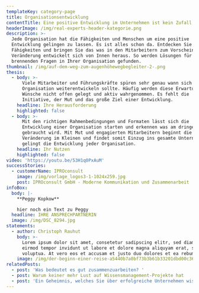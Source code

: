 ```yaml
---
templateKey: category-page
title: Organisationsentwicklung
contentTitle: Eine positive Entwicklung im Unternehmen ist kein Zufall
headerImage: /img/real-experts-header-kategorie.png
description: >-
  Jede Organisation hat die Fähigkeiten und Menschen um eine positive
  Entwicklung gelingen zu lassen. Es ist alles schon da. Entdecken Sie diese
  Fähigkeiten und bringen Sie das was in den Mitarbeitern zum Vorscheinen. Die
  Veränderung entwickelt sich von Innen heraus. So werden Lösungen für die
  brennenden Fragen in Ihrer Organisation gefunden. 
thumbnail: /img/auf-dem-weg-zum-augenhöhewegbegleiter-2-.png
thesis:
  - body: >-
      Viele Mitarbeiter und Führungskräfte spüren sehr genau wann sich eine
      Organisation weiterentwickeln sollte. Häufig werden diese Erwartungen und
      Wünsche nicht offen gelegt und aktiv wahrgenommen. Es fehlt die
      Initiative, der Mut und das große Ziel einer Entwicklung.
    headline: Ihre Herausforderung
    highlighted: false
  - body: >-
      Mit den richtigen Rahmenbedingungen und Formaten lässt sich die
      Entwicklung einer Organisation starten und erkennen was am dringendsten
      gebraucht wird. Mit Mut und engagierten Mitarbeitern beginnt die
      Veränderung im Kleinen und findet somit Einzug ins gesamte Unternehmen. So
      gelingt die Entwicklung jeder Organisation.
    headline: Ihr Nutzen
    highlighted: false
video: 'https://youtu.be/53H1q0PxAuM'
successStories:
  - customerName: IPROconsult
    image: /img/vorlage_logos3-1-1024x259.jpg
    post: IPROconsult GmbH - Moderne Kommunikation und Zusammenarbeit
infoBox:
  body: |-
    **Peggy Kopkow**

    hier noch ein Text zu Peggy
  headline: IHRE ANSPRECHPARTNERIN
  image: /img/DSC_8294.jpg
statements:
  - author: Christoph Rauhut
    body: >-
      Lorem ipsum dolor sit amet, consetetur sadipscing elitr, sed diam nonumy
      eirmod tempor invidunt ut labore et dolore magna aliquyam erat, sed diam
      voluptua. At vero eos et accusam et justo duo dolores et ea rebum.
    image: /img/der-beginn-einer-reise-a5440b7a0bf73b3b61b33201dbd00c36-21464.png
relatedPosts:
  - post: 'Was bedeutet es gut zusammenzuarbeiten? '
  - post: Warum keiner mehr Lust auf Wissensmanagement-Projekte hat
  - post: 'Ein Geheimnis, welches Sie über erfolgreiche Unternehmen wissen sollten'
---
```


